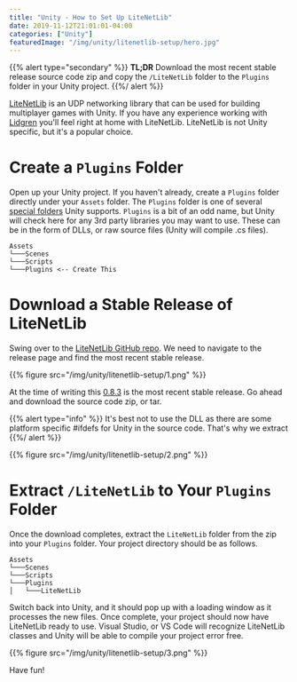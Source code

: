 ```yaml
---
title: "Unity - How to Set Up LiteNetLib"
date: 2019-11-12T21:01:01-04:00
categories: ["Unity"]
featuredImage: "/img/unity/litenetlib-setup/hero.jpg"
---
```


{{% alert type="secondary" %}}
**TL;DR** Download the most recent stable release source code zip and copy the `/LiteNetLib` folder to the `Plugins` folder in your Unity project.
{{%/ alert  %}}

[LiteNetLib](https://github.com/RevenantX/LiteNetLib) is an UDP networking library that can be used for building multiplayer games with Unity. If you have any experience working with [Lidgren](https://github.com/lidgren/lidgren-network-gen3) you'll feel right at home with LiteNetLib. LiteNetLib is not Unity specific, but it's a popular choice.

# Create a `Plugins` Folder

Open up your Unity project. If you haven't already, create a `Plugins` folder directly under your `Assets` folder. The `Plugins` folder is one of several [special folders](https://docs.unity3d.com/Manual/SpecialFolders.html) Unity supports. `Plugins` is a bit of an odd name, but Unity will check here for any 3rd party libraries you may want to use. These can be in the form of DLLs, or raw source files (Unity will compile .cs files).

```
Assets
└───Scenes
└───Scripts
└───Plugins <-- Create This
```

# Download a Stable Release of LiteNetLib

Swing over to the [LiteNetLib GitHub repo](https://github.com/RevenantX/LiteNetLib). We need to navigate to the release page and find the most recent stable release.

{{% figure src="/img/unity/litenetlib-setup/1.png" %}}

At the time of writing this [0.8.3](https://github.com/RevenantX/LiteNetLib/releases/tag/v0.8.3) is the most recent stable release. Go ahead and download the source code zip, or tar.

{{% alert type="info" %}}
It's best not to use the DLL as there are some platform specific #ifdefs for Unity in the source code. That's why we extract
{{%/ alert  %}}

{{% figure src="/img/unity/litenetlib-setup/2.png" %}}

# Extract `/LiteNetLib` to Your `Plugins` Folder

Once the download completes, extract the `LiteNetLib` folder from the zip into your `Plugins` folder. Your project directory should be as follows.

```
Assets
└───Scenes
└───Scripts
└───Plugins
│   └───LiteNetLib
```

Switch back into Unity, and it should pop up with a loading window as it processes the new files. Once complete, your project should now have LiteNetLib ready to use. Visual Studio, or VS Code will recognize LiteNetLib classes and Unity will be able to compile your project error free.

{{% figure src="/img/unity/litenetlib-setup/3.png" %}}

Have fun!
